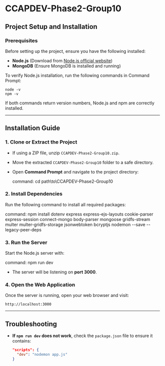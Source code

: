 # CCAPDEV-Phase2-Group10

## Project Setup and Installation

### Prerequisites
Before setting up the project, ensure you have the following installed:
- **Node.js** (Download from [Node.js official website](https://nodejs.org/))
- **MongoDB** (Ensure MongoDB is installed and running)

To verify Node.js installation, run the following commands in Command Prompt:
```
node -v
npm -v
```
If both commands return version numbers, Node.js and npm are correctly installed.

---

## Installation Guide

### 1. Clone or Extract the Project
- If using a ZIP file, unzip `CCAPDEV-Phase2-Group10.zip`.
- Move the extracted `CCAPDEV-Phase2-Group10` folder to a safe directory.
- Open **Command Prompt** and navigate to the project directory:

  command:
  cd path\to\CCAPDEV-Phase2-Group10
  

### 2. Install Dependencies
Run the following command to install all required packages:

command:
npm install dotenv express express-ejs-layouts cookie-parser express-session connect-mongo body-parser mongoose gridfs-stream multer multer-gridfs-storage jsonwebtoken bcryptjs nodemon --save --legacy-peer-deps


### 3. Run the Server
Start the Node.js server with:

command:
npm run dev

- The server will be listening on **port 3000**.

### 4. Open the Web Application
Once the server is running, open your web browser and visit:
```
http://localhost:3000
```

---

## Troubleshooting
- **If `npm run dev` does not work**, check the `package.json` file to ensure it contains:
  ```json
  "scripts": {
    "dev": "nodemon app.js"
  }
  ```


